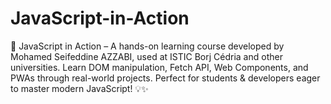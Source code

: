# JavaScript-in-Action
🚀 JavaScript in Action – A hands-on learning course developed by Mohamed Seifeddine AZZABI, used at ISTIC Borj Cédria and other universities. Learn DOM manipulation, Fetch API, Web Components, and PWAs through real-world projects. Perfect for students &amp; developers eager to master modern JavaScript! 💡✨
